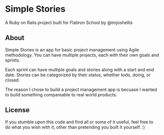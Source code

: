 # Simple Stories

A Ruby on Rails project built for Flatiron School by @imjoshellis

## About

Simple Stories is an app for basic project management using Agile methodology. You can have multiple projects, each with their own goals and sprints.

Each sprint can have multiple goals and stories along with a start and end date. Stories can be categorized by their status, whether todo, doing, or closed.

The reason I chose to build a project management app is becuase I wanted to build something compareable to real world products.

## License

If you stumble upon this code and find all or some of it useful, feel free to do what you wish with it, other than pretending you built it yourself. :)
